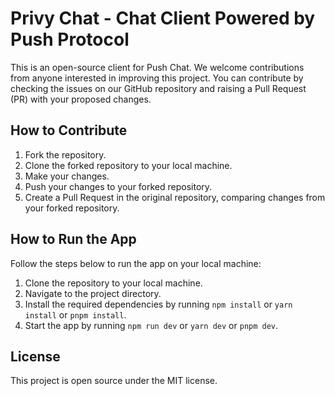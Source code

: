 # Privy Chat - Chat Client Powered by Push Protocol

This is an open-source client for Push Chat. We welcome contributions from anyone interested in improving this project. You can contribute by checking the issues on our GitHub repository and raising a Pull Request (PR) with your proposed changes.

## How to Contribute

1. Fork the repository.
2. Clone the forked repository to your local machine.
3. Make your changes.
4. Push your changes to your forked repository.
5. Create a Pull Request in the original repository, comparing changes from your forked repository.

## How to Run the App

Follow the steps below to run the app on your local machine:

1. Clone the repository to your local machine.
2. Navigate to the project directory.
3. Install the required dependencies by running `npm install` or `yarn install` or `pnpm install`.
4. Start the app by running `npm run dev` or `yarn dev` or `pnpm dev`.

## License

This project is open source under the MIT license.
